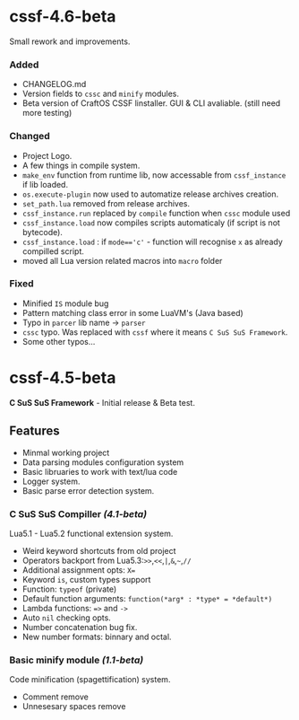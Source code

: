# cssf-4.6-beta
Small rework and improvements.

### Added
- CHANGELOG.md
- Version fields to `cssc` and `minify` modules.
- Beta version of CraftOS CSSF linstaller. GUI & CLI avaliable. (still need more testing)
### Changed
- Project Logo.
- A few things in compile system.
- `make_env` function from runtime lib, now accessable from `cssf_instance` if lib loaded.
- `os.execute-plugin` now used to automatize release archives creation.
- `set_path.lua` removed from release archives.
- `cssf_instance.run` replaced by `compile` function when `cssc` module used
- `cssf_instance.load` now compiles scripts automaticaly (if script is not bytecode).
- `cssf_instance.load` : if `mode=='c'` - function will recognise `x` as already compilled script.
- moved all Lua version related macros into `macro` folder
### Fixed
- Minified `IS` module bug
- Pattern matching class error in some LuaVM's (Java based)
- Typo in `parcer` lib name -> `parser`
- `cssc` typo. Was replaced with `cssf` where it means `C SuS SuS Framework`.
- Some other typos...

# cssf-4.5-beta
**C SuS SuS Framework** - Initial release & Beta test.

## Features

 - Minmal working project
 - Data parsing modules configuration system
 - Basic libruaries to work with text/lua code
 - Logger system.
 - Basic parse error detection system.

### C SuS SuS Compiller  *(4.1-beta)*

Lua5.1 - Lua5.2 functional extension system.

 - Weird keyword shortcuts from old project
 - Operators backport from Lua5.3:`>>`,`<<`,`|`,`&`,`~`,`//`
 - Additional assignment opts: `X=`
 - Keyword `is`, custom types support
 - Function: `typeof` (private)
 - Default function arguments: `function(*arg* : *type* = *default*)`
 - Lambda functions: `=>` and `->`
 - Auto `nil` checking opts.
 - Number concatenation bug fix.
 - New number formats: binnary and octal.

### Basic minify module  *(1.1-beta)*

Code minification (spagettification) system.
 - Comment remove
 - Unnesesary spaces remove
